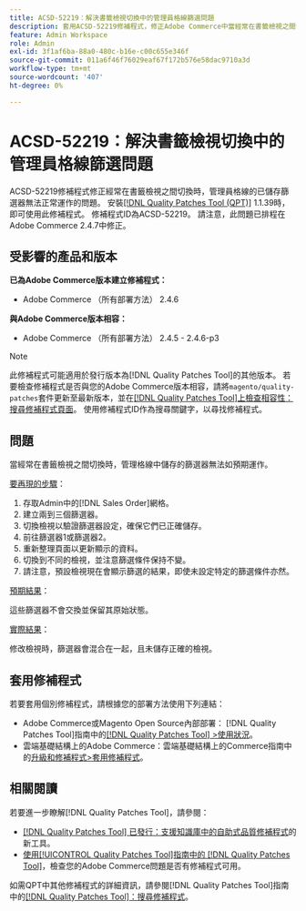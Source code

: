 ```yaml
---
title: ACSD-52219：解決書籤檢視切換中的管理員格線篩選問題
description: 套用ACSD-52219修補程式，修正Adobe Commerce中當經常在書籤檢視之間切換時，管理員格線的已儲存篩選器無法正常運作的問題。
feature: Admin Workspace
role: Admin
exl-id: 3f1af6ba-88a0-480c-b16e-c00c655e346f
source-git-commit: 011a6f46f76029eaf67f172b576e58dac9710a3d
workflow-type: tm+mt
source-wordcount: '407'
ht-degree: 0%

---
```


# ACSD-52219：解決書籤檢視切換中的管理員格線篩選問題

ACSD-52219修補程式修正經常在書籤檢視之間切換時，管理員格線的已儲存篩選器無法正常運作的問題。 安裝[[!DNL Quality Patches Tool (QPT)]](https://experienceleague.adobe.com/en/docs/commerce-operations/tools/quality-patches-tool/quality-patches-tool-to-self-serve-quality-patches) 1.1.39時，即可使用此修補程式。 修補程式ID為ACSD-52219。 請注意，此問題已排程在Adobe Commerce 2.4.7中修正。

## 受影響的產品和版本

**已為Adobe Commerce版本建立修補程式：**

* Adobe Commerce （所有部署方法） 2.4.6

**與Adobe Commerce版本相容：**

* Adobe Commerce （所有部署方法） 2.4.5 - 2.4.6-p3

>[!NOTE]
>
>此修補程式可能適用於發行版本為[!DNL Quality Patches Tool]的其他版本。 若要檢查修補程式是否與您的Adobe Commerce版本相容，請將`magento/quality-patches`套件更新至最新版本，並在[[!DNL Quality Patches Tool]上檢查相容性：搜尋修補程式頁面](https://experienceleague.adobe.com/tools/commerce-quality-patches/index.html)。 使用修補程式ID作為搜尋關鍵字，以尋找修補程式。

## 問題

當經常在書籤檢視之間切換時，管理格線中儲存的篩選器無法如預期運作。

<u>要再現的步驟</u>：

1. 存取Admin中的[!DNL Sales Order]網格。
1. 建立兩到三個篩選器。
1. 切換檢視以驗證篩選器設定，確保它們已正確儲存。
1. 前往篩選器1或篩選器2。
1. 重新整理頁面以更新顯示的資料。
1. 切換到不同的檢視，並注意篩選條件保持不變。
1. 請注意，預設檢視現在會顯示篩選的結果，即使未設定特定的篩選條件亦然。

<u>預期結果</u>：

這些篩選器不會交換並保留其原始狀態。

<u>實際結果</u>：

修改檢視時，篩選器會混合在一起，且未儲存正確的檢視。

## 套用修補程式

若要套用個別修補程式，請根據您的部署方法使用下列連結：

* Adobe Commerce或Magento Open Source內部部署： [!DNL Quality Patches Tool]指南中的[[!DNL Quality Patches Tool] >使用狀況](/help/tools/quality-patches-tool/usage.md)。
* 雲端基礎結構上的Adobe Commerce：雲端基礎結構上的Commerce指南中的[升級和修補程式>套用修補程式](https://experienceleague.adobe.com/docs/commerce-cloud-service/user-guide/develop/upgrade/apply-patches.html)。

## 相關閱讀

若要進一步瞭解[!DNL Quality Patches Tool]，請參閱：

* [[!DNL Quality Patches Tool] 已發行：支援知識庫中的自助式品質修補程式](https://experienceleague.adobe.com/en/docs/commerce-operations/tools/quality-patches-tool/quality-patches-tool-to-self-serve-quality-patches)的新工具。
* [使用[!UICONTROL Quality Patches Tool]指南中的 [!DNL Quality Patches Tool]](/help/tools/quality-patches-tool/patches-available-in-qpt/check-patch-for-magento-issue-with-magento-quality-patches.md)，檢查您的Adobe Commerce問題是否有修補程式可用。


如需QPT中其他修補程式的詳細資訊，請參閱[!DNL Quality Patches Tool]指南中的[[!DNL Quality Patches Tool]：搜尋修補程式](https://experienceleague.adobe.com/tools/commerce-quality-patches/index.html)。
